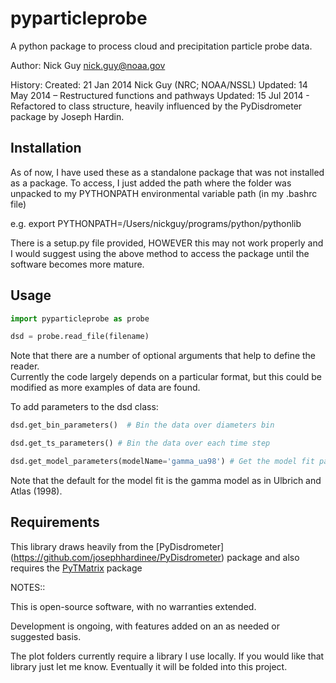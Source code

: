 pyparticleprobe
===============

A python package to process cloud and precipitation particle probe  data.

Author: Nick Guy nick.guy@noaa.gov

History:
Created:  21 Jan 2014	Nick Guy (NRC; NOAA/NSSL)
Updated:  14 May 2014 – Restructured functions and pathways
Updated:  15 Jul 2014 - Refactored to class structure, heavily influenced by the 
                        PyDisdrometer package by Joseph Hardin.

## Installation
As of now, I have used these as a standalone package that was not installed as a package.
To access, I just added the path where the folder was unpacked to my 
PYTHONPATH environmental variable path (in my .bashrc file)

e.g. export PYTHONPATH=/Users/nickguy/programs/python/pythonlib

There is a setup.py file provided, HOWEVER this may not work properly and I would suggest
 using the above method to access the package until the software becomes more mature.
 
 
## Usage
```python
import pyparticleprobe as probe

dsd = probe.read_file(filename)
```

Note that there are a number of optional arguments that help to define the reader.  
Currently the code largely depends on a particular format, but this could be modified 
as more examples of data are found.

To add parameters to the dsd class:
```python
dsd.get_bin_parameters()  # Bin the data over diameters bin

dsd.get_ts_parameters() # Bin the data over each time step

dsd.get_model_parameters(modelName='gamma_ua98') # Get the model fit parameters
```

Note that the default for the model fit is the gamma model as in Ulbrich and Atlas (1998).

## Requirements
This library draws heavily from the [PyDisdrometer] (https://github.com/josephhardinee/PyDisdrometer) package
and also requires the 
[PyTMatrix](https://github.com/jleinonen/pytmatrix) package

NOTES::

This is open-source software, with no warranties extended.

Development is ongoing, with features added on an as needed or suggested basis.

The plot folders currently require a library I use locally.  If you would like that 
library just let me know.   Eventually it will be folded into this project.
